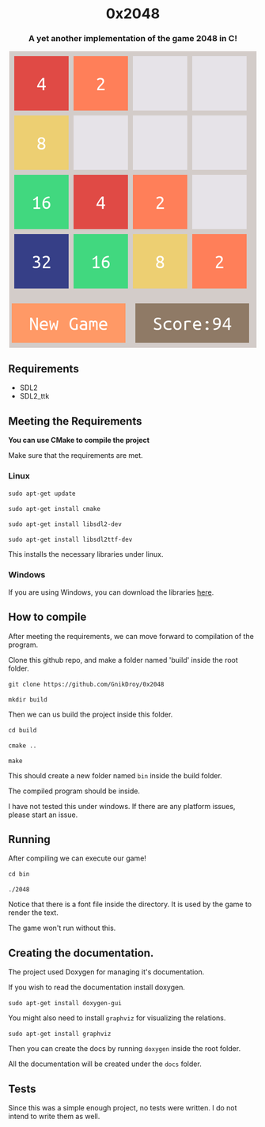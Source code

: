 <p align="center">
<h1 align="center"> 0x2048 </h1>

<h3 align="center">A yet another implementation of the game 2048 in C!</h3>
</p>
<p align="center">
<img align="center" src="https://raw.githubusercontent.com/GnikDroy/0x2048/master/screenshots/2048.png">
</p>



## Requirements
- SDL2
- SDL2_ttk



## Meeting the Requirements

**You can use CMake to compile the project**

Make sure that the requirements are met.

### Linux

`sudo apt-get update`

`sudo apt-get install cmake`

`sudo apt-get install libsdl2-dev`

`sudo apt-get install libsdl2ttf-dev`

This installs the necessary libraries under linux.

### Windows
If you are using Windows, you can download the libraries <a href="https://www.libsdl.org/download-2.0.php">here</a>.


## How to compile

After meeting the requirements, we can move forward to compilation of the program.

Clone this github repo, and make a folder named 'build' inside the root folder.

`git clone https://github.com/GnikDroy/0x2048`

`mkdir build`

Then we can us build the project inside this folder.

`cd build`

`cmake ..`

`make`

This should create a new folder named  `bin` inside the build folder.

The compiled program should be inside. 

I have not tested this under windows. If there are any platform issues, please start an issue.


## Running

After compiling we can execute our game!

`cd bin`

`./2048`

Notice that there is a font file inside the directory. It is used by the game to render the text.

The game won't run without this.



## Creating the documentation.

The project used Doxygen for managing it's documentation.

If you wish to read the documentation install doxygen.

`sudo apt-get install doxygen-gui`

You might also need to install `graphviz` for visualizing the relations.

`sudo apt-get install graphviz`

Then you can create the docs by running `doxygen` inside the root folder.

All the documentation will be created under the `docs` folder.


## Tests

Since this was a simple enough project, no tests were written. I do not 
intend to write them as well.
